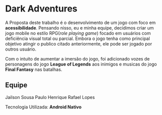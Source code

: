 # Dark Adventures

A Proposta deste trabalho é o desenvolvimento de um jogo com foco em **acessibilidade**.
Pensando nisso, eu e minha equipe, decidimos criar um jogo mobile no estilo RPG(*role playing game*) focado em usuários
com deficiência visual total ou parcial. Embora o jogo tenha como principal objetivo atingir o publico citado anteriormente, 
ele pode ser jogado por outros usuário.

Com o intuito de aumentar a imersão do jogo, foi adicionado vozes de personagens do jogo **League of Legends** aos inimigos e musicas do jogo **Final Fantasy** nas batalhas.

## Equipe

Jailson Sousa
Paulo Henrique
Rafael Lopes

   
   
Tecnologia Utilizada: **Android Nativo**
